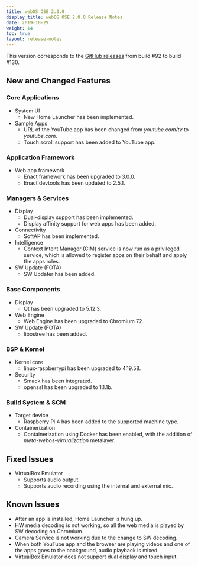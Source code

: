```yaml
---
title: webOS OSE 2.0.0
display_title: webOS OSE 2.0.0 Release Notes
date: 2019-10-29
weight: 14
toc: true
layout: release-notes
---
```


This version corresponds to the [GitHub releases](https://github.com/webosose/build-webos/releases) from build #92 to build #130.

## New and Changed Features

### Core Applications

- System UI
    - New Home Launcher has been implemented.
- Sample Apps
    - URL of the YouTube app has been changed from *youtube.com/tv* to *youtube.com*.
    - Touch scroll support has been added to YouTube app.

### Application Framework

- Web app framework
    - Enact framework has been upgraded to 3.0.0.
    - Enact devtools has been updated to 2.5.1.

### Managers & Services

- Display
    - Dual-display support has been implemented.
    - Display affinity support for web apps has been added.
- Connectivity
    - SoftAP has been implemented.
- Intelligence
    - Context Intent Manager (CIM) service is now run as a privileged service, which is allowed to register apps on their behalf and apply the apps roles.
- SW Update (FOTA)
    - SW Updater has been added.

### Base Components

- Display
    - Qt has been upgraded to 5.12.3.
- Web Engine
    - Web Engine has been upgraded to Chromium 72.
- SW Update (FOTA)
    - libostree has been added.

### BSP & Kernel

- Kernel core
    - linux-raspberrypi has been upgraded to 4.19.58.
- Security
    - Smack has been integrated.
    - openssl has been upgraded to 1.1.1b.

### Build System & SCM

- Target device
    - Raspberry Pi 4 has been added to the supported machine type.
- Containerization
    - Containerization using Docker has been enabled, with the addition of *meta-webos-virtualization* metalayer.

## Fixed Issues

- VirtualBox Emulator
    - Supports audio output.
    - Supports audio recording using the internal and external mic.

## Known Issues

- After an app is installed, Home Launcher is hung up.
- HW media decoding is not working, so all the web media is played by SW decoding on Chromium.
- Camera Service is not working due to the change to SW decoding.
- When both YouTube app and the browser are playing videos and one of the apps goes to the background, audio playback is mixed.
- VirtualBox Emulator does not support dual display and touch input.
